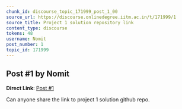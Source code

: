 ```yaml
---
chunk_id: discourse_topic_171999_post_1_00
source_url: https://discourse.onlinedegree.iitm.ac.in/t/171999/1
source_title: Project 1 solution repository link
content_type: discourse
tokens: 48
username: Nomit
post_number: 1
topic_id: 171999
---
```


## Post #1 by Nomit

**Direct Link**: [Post #1](https://discourse.onlinedegree.iitm.ac.in/t/171999/1)

Can anyone share the link to project 1 solution github repo.
